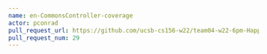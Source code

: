 ```yaml
---
name: en-CommonsController-coverage
actor: pconrad
pull_request_url: https://github.com/ucsb-cs156-w22/team04-w22-6pm-HappyCows/pull/29
pull_request_num: 29
---
```

